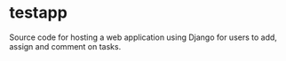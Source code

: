 # testapp
Source code for hosting a web application using Django for users to add, assign and comment on tasks.  
